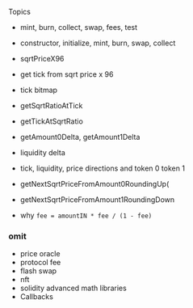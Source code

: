 Topics

-   mint, burn, collect, swap, fees, test

-   constructor, initialize, mint, burn, swap, collect
-   sqrtPriceX96
-   get tick from sqrt price x 96
-   tick bitmap
-   getSqrtRatioAtTick
-   getTickAtSqrtRatio
-   getAmount0Delta, getAmount1Delta
-   liquidity delta
-   tick, liquidity, price directions and token 0 token 1
-   getNextSqrtPriceFromAmount0RoundingUp(
-   getNextSqrtPriceFromAmount1RoundingDown
-   why `fee = amountIN * fee / (1 - fee)`

### omit

-   price oracle
-   protocol fee
-   flash swap
-   nft
-   solidity advanced math libraries
-   Callbacks
